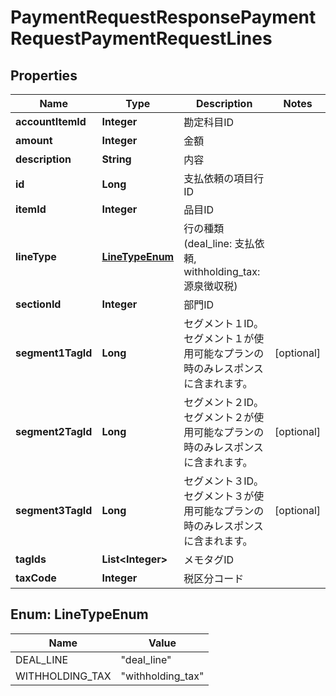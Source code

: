 

# PaymentRequestResponsePaymentRequestPaymentRequestLines


## Properties

Name | Type | Description | Notes
------------ | ------------- | ------------- | -------------
**accountItemId** | **Integer** | 勘定科目ID | 
**amount** | **Integer** | 金額 | 
**description** | **String** | 内容 | 
**id** | **Long** | 支払依頼の項目行ID | 
**itemId** | **Integer** | 品目ID | 
**lineType** | [**LineTypeEnum**](#LineTypeEnum) | 行の種類 (deal_line: 支払依頼, withholding_tax: 源泉徴収税) | 
**sectionId** | **Integer** | 部門ID | 
**segment1TagId** | **Long** | セグメント１ID。セグメント１が使用可能なプランの時のみレスポンスに含まれます。 |  [optional]
**segment2TagId** | **Long** | セグメント２ID。セグメント２が使用可能なプランの時のみレスポンスに含まれます。 |  [optional]
**segment3TagId** | **Long** | セグメント３ID。セグメント３が使用可能なプランの時のみレスポンスに含まれます。 |  [optional]
**tagIds** | **List&lt;Integer&gt;** | メモタグID | 
**taxCode** | **Integer** | 税区分コード | 



## Enum: LineTypeEnum

Name | Value
---- | -----
DEAL_LINE | &quot;deal_line&quot;
WITHHOLDING_TAX | &quot;withholding_tax&quot;



